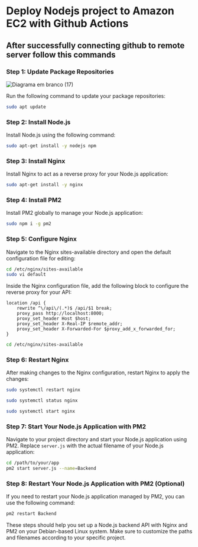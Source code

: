 # Deploy Nodejs project to Amazon EC2 with Github Actions

## After successfully connecting github to remote server follow this commands

### Step 1: Update Package Repositories

![Diagrama em branco (17)](https://github.com/fch-bsp/aws-nodejs-deploy/assets/102867453/71123d2b-63c3-426b-bbf2-48adb77d75d0)



Run the following command to update your package repositories:

```bash
sudo apt update
```

### Step 2: Install Node.js

Install Node.js using the following command:

```bash
sudo apt-get install -y nodejs npm
```

### Step 3: Install Nginx

Install Nginx to act as a reverse proxy for your Node.js application:

```bash
sudo apt-get install -y nginx
```

### Step 4: Install PM2

Install PM2 globally to manage your Node.js application:

```bash
sudo npm i -g pm2
```

### Step 5: Configure Nginx

Navigate to the Nginx sites-available directory and open the default configuration file for editing:

```bash
cd /etc/nginx/sites-available
sudo vi default
```

Inside the Nginx configuration file, add the following block to configure the reverse proxy for your API:

```nginx
location /api {
    rewrite ^\/api\/(.*)$ /api/$1 break;
    proxy_pass http://localhost:8000;
    proxy_set_header Host $host;
    proxy_set_header X-Real-IP $remote_addr;
    proxy_set_header X-Forwarded-For $proxy_add_x_forwarded_for;
}
```
```bash
cd /etc/nginx/sites-available

```
### Step 6: Restart Nginx

After making changes to the Nginx configuration, restart Nginx to apply the changes:

```bash
sudo systemctl restart nginx
```
```bash
sudo systemctl status nginx
```
```bash
sudo systemctl start nginx
```

### Step 7: Start Your Node.js Application with PM2

Navigate to your project directory and start your Node.js application using PM2. Replace `server.js` with the actual filename of your Node.js application:

```bash
cd /path/to/your/app
pm2 start server.js --name=Backend
```

### Step 8: Restart Your Node.js Application with PM2 (Optional)

If you need to restart your Node.js application managed by PM2, you can use the following command:

```bash
pm2 restart Backend
```

These steps should help you set up a Node.js backend API with Nginx and PM2 on your Debian-based Linux system. Make sure to customize the paths and filenames according to your specific project.
